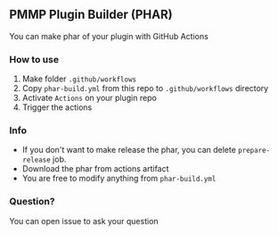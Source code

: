 ## PMMP Plugin Builder (PHAR)
You can make phar of your plugin with GitHub Actions

### How to use
1. Make folder ``.github/workflows``
2. Copy ``phar-build.yml`` from this repo to ``.github/workflows`` directory
3. Activate ``Actions`` on  your plugin repo
4. Trigger the actions

### Info
- If you don't want to make release the phar, you can delete ``prepare-release`` job.
- Download the phar from actions artifact
- You are free to modify anything from ``phar-build.yml``

### Question?
You can open issue to ask your question